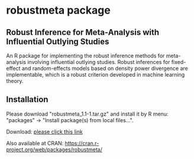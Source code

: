 
# robustmeta package


## Robust Inference for Meta-Analysis with Influential Outlying Studies

An R package for implementing the robust inference methods for meta-analysis involving influential outlying studies. Robust inferences for fixed-effect and random-effects models based on density power divergence are implementable, which is a robust criterion developed in machine learning theory.



## Installation

Please download "robustmeta_1.1-1.tar.gz" and install it by R menu: "packages" -> "Install package(s) from local files...".

Download: [please click this link](https://github.com/nomahi/robustmeta/raw/main/robustmeta_1.1-1.tar.gz)

Also available at CRAN: https://cran.r-project.org/web/packages/robustmeta/
